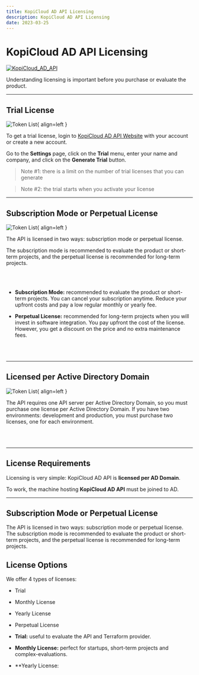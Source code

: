 ```yaml
---
title: KopiCloud AD API Licensing
description: KopiCloud AD API Licensing
date: 2023-03-25
---
```


# KopiCloud AD API Licensing
[![KopiCloud_AD_API](https://img.shields.io/badge/kopiCloud_ad-v1.0+-blueviolet.svg)](https://www.kopicloud-ad-api.com)

Understanding licensing is important before you purchase or evaluate the product.

----

## Trial License
    
![Token List](https://help.kopicloud-ad-api.com/assets/docs/license-trial.png){ align=left }

To get a trial license, login to [KopiCloud AD API Website](https://kopicloud-ad-api.com/Identity/Account/Login) with your account or create a new account.

Go to the **Settings** page, click on the **Trial** menu, enter your name and company, and click on the **Generate Trial** button.

> Note #1: there is a limit on the number of trial licenses that you can generate

> Note #2: the trial starts when you activate your license

-----

## Subscription Mode or Perpetual License
    
![Token List](https://help.kopicloud-ad-api.com/assets/docs/license-subscription.png){ align=left }

The API is licensed in two ways: subscription mode or perpetual license.

The subscription mode is recommended to evaluate the product or short-term projects, and the perpetual license is recommended for long-term projects.

<br /><br />

- **Subscription Mode:** recommended to evaluate the product or short-term projects. You can cancel your subscription anytime. Reduce your upfront costs and pay a low regular monthly or yearly fee.

- **Perpetual License:** recommended for long-term projects when you will invest in software integration. You pay upfront the cost of the license. However, you get a discount on the price and no extra maintenance fees.

<br /><br />

-----

## Licensed per Active Directory Domain

![Token List](https://help.kopicloud-ad-api.com/assets/docs/license-ad-domain.png){ align=left }

The API requires one API server per Active Directory Domain, so you must purchase one license per Active Directory Domain.
If you have two environments: development and production, you must purchase two licenses, one for each environment.


<br /><br />

-----

## License Requirements

Licensing is very simple: KopiCloud AD API is **licensed per AD Domain**. 

To work, the machine hosting **KopiCloud AD API** must be joined to AD.

----

## Subscription Mode or Perpetual License

The API is licensed in two ways: subscription mode or perpetual license.
The subscription mode is recommended to evaluate the product or short-term projects, and the perpetual license is recommended for long-term projects.


## License Options

We offer 4 types of licenses:

- Trial
- Monthly License
- Yearly License
- Perpetual License



- **Trial:** useful to evaluate the API and Terraform provider.
- **Monthly License:** perfect for startups, short-term projects and complex-evaluations.
- **Yearly License:
